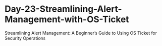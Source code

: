 # Day-23-Streamlining-Alert-Management-with-OS-Ticket
Streamlining Alert Management: A Beginner’s Guide to Using OS Ticket for Security Operations
